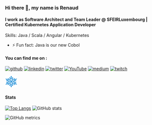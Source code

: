 ### Hi there 👋, my name is Renaud

#### I work as Software Architect and Team Leader @ SFEIRLuxembourg | Certified Kubernetes Application Developer

Skills: Java / Scala / Angular / Kubernetes

- ⚡ Fun fact: Java is our new Cobol 

#### You can find me on :

[<img src='https://cdn.jsdelivr.net/npm/simple-icons@3.0.1/icons/github.svg' alt='github' height='40'>](https://github.com/Charon11)  [<img src='https://cdn.jsdelivr.net/npm/simple-icons@3.0.1/icons/linkedin.svg' alt='linkedin' height='40'>](https://www.linkedin.com/in/renaud-chardin/)  [<img src='https://cdn.jsdelivr.net/npm/simple-icons@3.0.1/icons/twitter.svg' alt='twitter' height='40'>](https://twitter.com/https://twitter.com/Ch4r0n11)  [<img src='https://cdn.jsdelivr.net/npm/simple-icons@3.0.1/icons/youtube.svg' alt='YouTube' height='40'>](https://www.youtube.com/channel/https://www.youtube.com/user/SfeirTube)  [<img src='https://cdn.jsdelivr.net/npm/simple-icons@3.0.1/icons/medium.svg' alt='medium' height='40'>](https://medium.com/@chardin-r)  [<img src='https://cdn.jsdelivr.net/npm/simple-icons@3.0.1/icons/twitch.svg' alt='twitch' height='40'>](https://www.twitch.tv/ch4r0n11)  

<a href='https://archiveprogram.github.com/'><img src='https://raw.githubusercontent.com/acervenky/animated-github-badges/master/assets/acbadge.gif' width='40' height='40'></a> 

#### Stats
[![Top Langs](https://github-readme-stats.vercel.app/api/top-langs/?username=Charon11)](https://github.com/anuraghazra/github-readme-stats) ![GitHub stats](https://github-readme-stats.vercel.app/api?username=Charon11&show_icons=true)
  

![GitHub metrics](https://metrics.lecoq.io/Charon11) 
